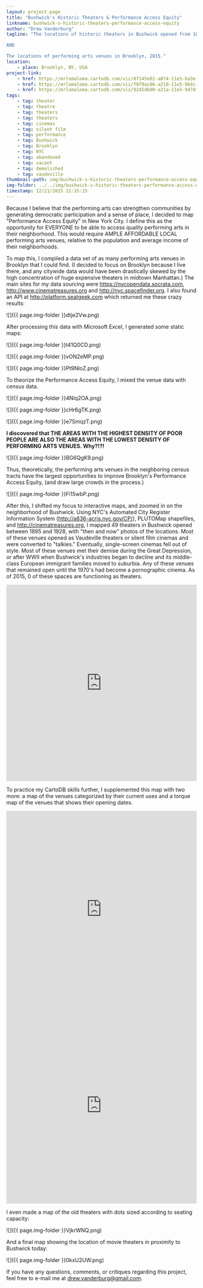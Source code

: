 ```yaml
---
layout: project-page
title: "Bushwick's Historic Theaters & Performance Access Equity"
linkname: bushwick-s-historic-theaters-performance-access-equity
author: "Drew Vanderburg"
tagline: "The locations of historic theaters in Bushwick opened from 1895 - 1928.

AND

The locations of performing arts venues in Brooklyn, 2015."
location:
    - place: Brooklyn, NY, USA
project-link:
    - href: https://mrlomaloma.cartodb.com/viz/8f145e02-a074-11e5-ba3e-0ecd1babdde5/public_map
    - href: https://mrlomaloma.cartodb.com/viz/f079ac86-a210-11e5-9b4c-0e3ff518bd15/public_map
    - href: https://mrlomaloma.cartodb.com/viz/9245d6d0-a21a-11e5-9d7d-0ecd1babdde5/public_map
tags:
    - tag: theater
    - tag: theatre
    - tag: theaters
    - tag: theaters
    - tag: cinemas
    - tag: silent film
    - tag: performance
    - tag: Bushwick
    - tag: Brooklyn
    - tag: NYC
    - tag: abandoned
    - tag: vacant
    - tag: demolished
    - tag: vaudeville
thumbnail-path: img/bushwick-s-historic-theaters-performance-access-equity/VqsVNbD.png
img-folder: ../../img/bushwick-s-historic-theaters-performance-access-equity/
timestamp: 12/21/2015 21:35:15
---
```

Because I believe that the performing arts can strengthen communities by generating democratic participation and a sense of place, I decided to map "Performance Access Equity" in New York City.  I define this as the opportunity for EVERYONE to be able to access quality performing arts in their neighborhood.  This would require AMPLE AFFORDABLE LOCAL performing arts venues, relative to the population and average income of their neighborhoods.

To map this, I compiled a data set of as many performing arts venues in Brooklyn that I could find.  (I decided to focus on Brooklyn because I live there, and any citywide data would have been drastically skewed by the high concentration of huge expensive theaters in midtown Manhattan.)
The main sites for my data sourcing were https://nycopendata.socrata.com, http://www.cinematreasures.org and http://nyc.spacefinder.org.  I also found an API at http://platform.seatgeek.com which returned me these crazy results:

![]({{ page.img-folder }}dtje2Vw.png)

After processing this data with Microsoft Excel, I generated some static maps:

![]({{ page.img-folder }}t41Q0CD.png)

![]({{ page.img-folder }}vON2eMP.png)

![]({{ page.img-folder }}Pt9NloZ.png)

To theorize the Performance Access Equity, I mixed the venue data with census data. 

![]({{ page.img-folder }}4Nlq2OA.png)

![]({{ page.img-folder }}cHr6gTK.png)

![]({{ page.img-folder }}e7SmqzT.png)

<b>I discovered that THE AREAS WITH THE HIGHEST DENSITY OF POOR PEOPLE ARE ALSO THE AREAS WITH THE LOWEST DENSITY OF PERFORMING ARTS VENUES.  Why?!?! </b>

![]({{ page.img-folder }}BG6QgK9.png)

Thus, theoretically, the performing arts venues in the neighboring census tracts have the largest opportunities to improve Brooklyn's Performance Access Equity, (and draw large crowds in the process.)

![]({{ page.img-folder }}Fi15wbP.png)

After this, I shifted my focus to interactive maps, and zoomed in on the neighborhood of Bushwick.  Using NYC's Automated City Register Information System (http://a836-acris.nyc.gov/CP/), PLUTOMap shapefiles, and http://cinematreasures.org, I mapped 49 theaters in Bushwick opened between 1895 and 1928, with "then and now" photos of the locations.  Most of these venues opened as Vaudeville theaters or silent film cinemas and were converted to "talkies."  Eventually, single-screen cinemas fell out of style.  Most of these venues met their demise during the Great Depression, or after WWII when Bushwick's industries began to decline and its middle-class European immigrant families moved to suburbia.  Any of these venues that remained open until the 1970's had become a pornographic cinema.  As of 2015, 0 of these spaces are functioning as theaters.

<iframe width="100%" height="520" frameborder="0" src="https://mrlomaloma.cartodb.com/viz/8f145e02-a074-11e5-ba3e-0ecd1babdde5/embed_map" allowfullscreen webkitallowfullscreen mozallowfullscreen oallowfullscreen msallowfullscreen></iframe>

To practice my CartoDB skills further, I supplemented this map with two more: a map of the venues categorized by their current uses and a torque map of the venues that shows their opening dates.

<iframe width="100%" height="520" frameborder="0" src="https://mrlomaloma.cartodb.com/viz/9245d6d0-a21a-11e5-9d7d-0ecd1babdde5/embed_map" allowfullscreen webkitallowfullscreen mozallowfullscreen oallowfullscreen msallowfullscreen></iframe>

<iframe width="100%" height="520" frameborder="0" src="https://mrlomaloma.cartodb.com/viz/f079ac86-a210-11e5-9b4c-0e3ff518bd15/embed_map" allowfullscreen webkitallowfullscreen mozallowfullscreen oallowfullscreen msallowfullscreen></iframe>

I even made a map of the old theaters with dots sized according to seating capacity:

![]({{ page.img-folder }}VjkrWNQ.png)

And a final map showing the location of movie theaters in proximity to Bushwick today:

![]({{ page.img-folder }}0kxU2UW.png)

If you have any questions, comments, or critiques regarding this project, feel free to e-mail me at drew.vanderburg@gmail.com.
